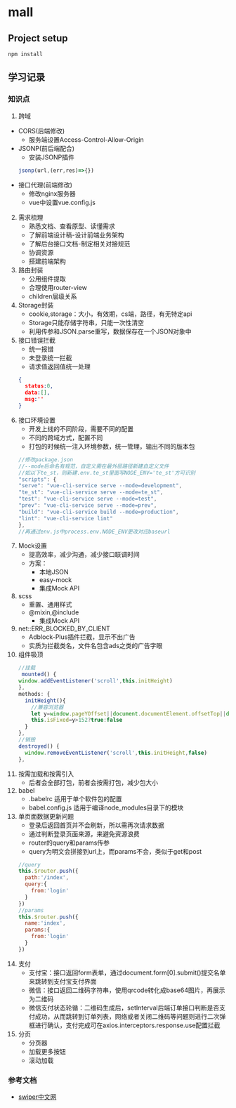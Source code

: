 # mall

## Project setup
```
npm install
```

## 学习记录
### 知识点
1. 跨域
  * CORS(后端修改)
    * 服务端设置Access-Control-Allow-Origin
  * JSONP(前后端配合)
    * 安装JSONP插件
    ```javascript
    jsonp(url,(err,res)=>{})
    ```
  * 接口代理(前端修改)
    * 修改nginx服务器
    * vue中设置vue.config.js
2.  需求梳理
    * 熟悉文档、查看原型、读懂需求
    * 了解前端设计稿-设计前端业务架构
    * 了解后台接口文档-制定相关对接规范
    * 协调资源
    * 搭建前端架构 
3.  路由封装
    * 公用组件提取
    * 合理使用router-view
    * children层级关系
3.  Storage封装
    * cookie,storage：大小，有效期，cs端，路径，有无特定api
    * Storage只能存储字符串，只能一次性清空
    * 利用传参和JSON.parse重写，数据保存在一个JSON对象中
4.  接口错误拦截
    * 统一报错
    * 未登录统一拦截
    * 请求值返回值统一处理
    ```JSON
    {
      status:0,
      data:[],
      msg:''
    }
    ```
5.  接口环境设置
    * 开发上线的不同阶段，需要不同的配置
    * 不同的跨域方式，配置不同
    * 打包的时候统一注入环境参数，统一管理，输出不同的版本包
    ```javascript
    //修改package.json
    //--mode后命名有规范，自定义需在最外层路径新建自定义文件
    //如以下te_st，则新建.env.te_st里面写NODE_ENV='te_st'方可识别
    "scripts": {
    "serve": "vue-cli-service serve --mode=development",
    "te_st": "vue-cli-service serve --mode=te_st",
    "test": "vue-cli-service serve --mode=test",
    "prev": "vue-cli-service serve --mode=prev",
    "build": "vue-cli-service build --mode=production",
    "lint": "vue-cli-service lint"
    },
    //再通过env.js中process.env.NODE_ENV更改对应baseurl
    ```
6.  Mock设置
    * 提高效率，减少沟通，减少接口联调时间
    * 方案：
      * 本地JSON
      * easy-mock
      * 集成Mock API
7.  scss
    * 重置、通用样式
    * @mixin,@include
      * 集成Mock API
8.  net::ERR_BLOCKED_BY_CLIENT
    * Adblock-Plus插件拦截，显示不出广告
    * 实质为拦截类名，文件名包含ads之类的广告字眼
9. 组件吸顶
    ```javascript
    //挂载
     mounted() {
    window.addEventListener('scroll',this.initHeight)
    },
    methods: {
      initHeight(){
        //兼容浏览器
        let y=window.pageYOffset||document.documentElement.offsetTop||document.body.scrollTop
        this.isFixed=y>152?true:false
      }
    },
    //销毁
    destroyed() {
      window.removeEventListener('scroll',this.initHeight,false)
    },
    ```
10. 按需加载和按需引入
    * 后者会全部打包，前者会按需打包，减少包大小
11. babel
    * .babelrc 适用于单个软件包的配置
    * babel.config.js 适用于编译node_modules目录下的模块
12. 单页面数据更新问题
    * 登录后返回首页并不会刷新，所以需再次请求数据
    * 通过判断登录页面来源，来避免资源浪费
    * router的query和params传参
    * query为明文会拼接到url上，而params不会，类似于get和post
    ```javascript
    //query
    this.$router.push({
      path:'/index',
      query:{
        from:'login'
      }
    })
    //params
    this.$router.push({
      name:'index',
      params:{
        from:'login'
      }
    })
    ```
13. 支付
    * 支付宝：接口返回form表单，通过document.form[0].submit()提交名单来跳转到支付宝支付界面
    * 微信：接口返回二维码字符串，使用qrcode转化成base64图片，再展示为二维码
    * 微信支付状态轮循：二维码生成后，setInterval后端订单接口判断是否支付成功，从而跳转到订单列表，网络或者关闭二维码等问题则进行二次弹框进行确认，支付完成可在axios.interceptors.response.use配置拦截
14. 分页
    * 分页器
    * 加载更多按钮
    * 滚动加载
### 参考文档
* [swiper中文网](https://www.swiper.com.cn/)